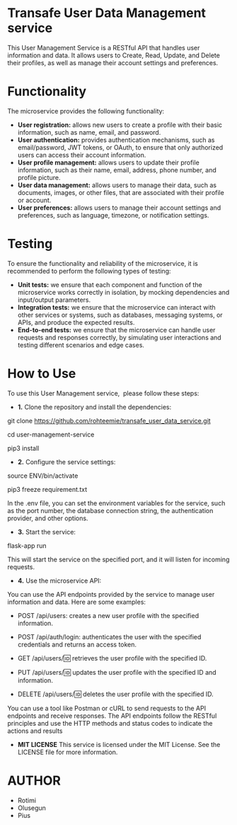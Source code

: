 # Transafe User Data Management service 
This User Management Service is a RESTful API that handles user information and data. 
It allows users to Create, Read, Update, and Delete their profiles, as well as manage their account settings and preferences.

# Functionality 
The microservice provides the following functionality: 
- **User registration:** allows new users to create a profile with their basic information, such as name, email, and password. 
- **User authentication:** provides authentication mechanisms, such as email/password, JWT tokens, or OAuth, to ensure that only authorized users can access their account information. 
- **User profile management:** allows users to update their profile information, such as their name, email, address, phone number, and profile picture. 
- **User data management:** allows users to manage their data, such as documents, images, or other files, that are associated with their profile or account. 
- **User preferences:** allows users to manage their account settings and preferences, such as language, timezone, or notification settings. 

# Testing
To ensure the functionality and reliability of the microservice, it is recommended to perform the following types of testing: 
- **Unit tests:** we ensure that each component and function of the microservice works correctly in isolation, by mocking dependencies and input/output parameters. 
- **Integration tests:** we ensure that the microservice can interact with other services or systems, such as databases, messaging systems, or APIs, and produce the expected results. 
- **End-to-end tests:** we ensure that the microservice can handle user requests and responses correctly, by simulating user interactions and testing different scenarios and edge cases. 

# How to Use 
To use this User Management service,  please follow these steps:

- **1.** Clone the repository and install the dependencies: 

git clone https://github.com/rohteemie/transafe_user_data_service.git

cd user-management-service

pip3 install 


- **2.** Configure the service settings: 

source ENV/bin/activate

pip3 freeze requirement.txt

In the .env file, you can set the environment variables for the service, such as the port number, the database connection string, the authentication provider, and other options.


- **3.** Start the service:

flask-app run 

This will start the service on the specified port, and it will listen for incoming requests. 

- **4.** Use the microservice API: 

You can use the API endpoints provided by the service to manage user information and data. Here are some examples:

- POST /api/users: creates a new user profile with the specified information. 

- POST /api/auth/login: authenticates the user with the specified credentials and returns an access token. 

- GET /api/users/:id: retrieves the user profile with the specified ID. 

- PUT /api/users/:id: updates the user profile with the specified ID and information. 

- DELETE /api/users/:id: deletes the user profile with the specified ID. 

You can use a tool like Postman or cURL to send requests to the API endpoints and receive responses. The API endpoints follow the RESTful principles and use the HTTP methods and status codes to indicate the actions and results

- **MIT LICENSE**
This service is licensed under the MIT License. See the LICENSE file for more information. 

# AUTHOR
- Rotimi
- Olusegun
- Pius
